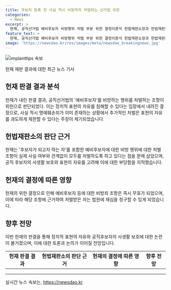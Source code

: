 ```yaml
---
title: 후보자 등록 전 사실 적시 비방까지 처벌하는 선거법 위헌
categories:
  - News
excerpt: >
  헌재, 공직선거법 예비후보자 비방행위 처벌 부분 위헌 결정이종석 헌법재판소장과 헌법재판관들이 공직선거법의 후보자가 되고자 하는 자 등에 대한 비방행위 처벌 조항이 헌법에 어긋난다는 결정을 했다. 이에 따라 예비후보자 등에 대한 비방죄 조항이 즉시 무효가 되었고, 이에 근거를 두고 처벌받은 자는 재심을 청구할 수 있게 되었다. 헌재는 이 조항이 표현의 자유를 침해하고 공론의 자유를 제한하며, 공직 후보자의 공적 인물성을 감안할 때 진실한 사실에 기반한 비방은 공익에 관련될 수 있다는 판단을 내렸다.
feature_text: >
  헌재, 공직선거법 예비후보자 비방행위 처벌 부분 위헌 결정이종석 헌법재판소장과 헌법재판관들이 공직선거법의 후보자가 되고자 하는 자 등에 대한 비방행위 처벌 조항이 헌법에 어긋난다는 결정을 했다. 이에 따라 예비후보자 등에 대한 비방죄 조항이 즉시 무효가 되었고, 이에 근거를 두고 처벌받은 자는 재심을 청구할 수 있게 되었다. 헌재는 이 조항이 표현의 자유를 침해하고 공론의 자유를 제한하며, 공직 후보자의 공적 인물성을 감안할 때 진실한 사실에 기반한 비방은 공익에 관련될 수 있다는 판단을 내렸다.
image: 'https://newsdao.kr/res/images/meta/newsdao_breakingnews.jpg'
---
```


<p><img src="https://newsdao.kr/res/images/meta/newsdao_breakingnews.jpg" alt="implanttips 속보" /></p>

<p>헌재 재판 결과에 대한 최근 뉴스 기사</p>

<h2 data-ke-size="size26">헌재 판결 결과 분석</h2>

<p data-ke-size="size16">헌재가 내린 판결 결과, 공직선거법의 '예비후보자'를 비방하는 행위를 처벌하는 조항이 위헌으로 판단되었다. 이는 정치적 표현의 자유를 침해할 수 있다는 입장에서 내려진 결정으로, 사실 적시 명예훼손죄가 이미 존재하는 상황에서 추가적인 처벌은 표현의 자유를 과도하게 제한할 수 있다는 주장이 제기되었습니다.</p>

<h2 data-ke-size="size26">헌법재판소의 판단 근거</h2>

<p data-ke-size="size16">헌재는 '후보자가 되고자 하는 자'를 포함한 예비후보자에 대한 비방 행위에 대한 처벌 조항이 실제 사실 여부와 관계없이 모두를 처벌하도록 하고 있다는 점을 문제 삼았으며, 공직 후보자의 사생활 보호와 표현의 자유를 고려해 이에 대한 부당함을 지적했습니다. </p>

<h2 data-ke-size="size26">헌재의 결정에 따른 영향</h2>

<p data-ke-size="size16">헌재의 위헌 결정으로 인해 예비후보자 등에 대한 비방죄 조항은 즉시 무효가 되었으며, 이에 따라 해당 조항에 근거하여 처벌받은 자는 법원에 재심을 청구할 수 있게 되었습니다.</p>

<h2 data-ke-size="size26">향후 전망</h2>

<p data-ke-size="size16">이번 헌재의 판결을 통해 정치적 표현의 자유와 공직후보자의 사생활 보호에 대한 논란이 불거졌으며, 이에 대한 토론과 논의가 이어질 전망입니다.</p>

<table>
  <tbody>
    <tr>
      <td style="text-align: center; height: 17px;"><b>헌재 판결 결과</b></td>
      <td style="text-align: center; height: 17px;"><b>헌법재판소의 판단 근거</b></td>
      <td style="text-align: center; height: 17px;"><b>헌재의 결정에 따른 영향</b></td>
      <td style="text-align: center; height: 17px;"><b>향후 전망</b></td>
    </tr>
  </tbody>
</table>

<hr>
실시간 뉴스 속보는, <a href="https://newsdao.kr" rel="dofollow">https://newsdao.kr</a>


